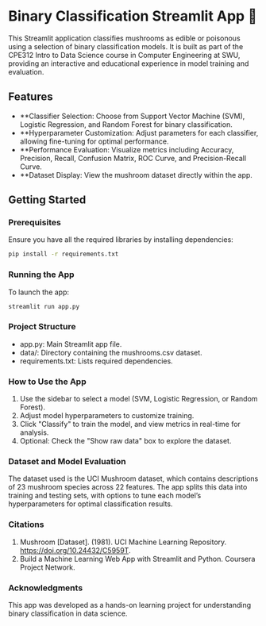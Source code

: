 # Binary Classification Streamlit App 🍄

This Streamlit application classifies mushrooms as edible or poisonous using a selection of binary classification models. It is built as part of the CPE312 Intro to Data Science course in Computer Engineering at SWU, providing an interactive and educational experience in model training and evaluation.

## Features
- **Classifier Selection: Choose from Support Vector Machine (SVM), Logistic Regression, and Random Forest for binary classification.
- **Hyperparameter Customization: Adjust parameters for each classifier, allowing fine-tuning for optimal performance.
- **Performance Evaluation: Visualize metrics including Accuracy, Precision, Recall, Confusion Matrix, ROC Curve, and Precision-Recall Curve.
- **Dataset Display: View the mushroom dataset directly within the app.

## Getting Started

### Prerequisites
Ensure you have all the required libraries by installing dependencies:

```bash
pip install -r requirements.txt
```

### Running the App
To launch the app:

```bash
streamlit run app.py
```

### Project Structure

- app.py: Main Streamlit app file.
- data/: Directory containing the mushrooms.csv dataset.
- requirements.txt: Lists required dependencies.

### How to Use the App
1. Use the sidebar to select a model (SVM, Logistic Regression, or Random Forest).
2. Adjust model hyperparameters to customize training.
3. Click "Classify" to train the model, and view metrics in real-time for analysis.
4. Optional: Check the "Show raw data" box to explore the dataset.

### Dataset and Model Evaluation
The dataset used is the UCI Mushroom dataset, which contains descriptions of 23 mushroom species across 22 features. The app splits this data into training and testing sets, with options to tune each model’s hyperparameters for optimal classification results.

### Citations
1. Mushroom [Dataset]. (1981). UCI Machine Learning Repository. https://doi.org/10.24432/C5959T.
2. Build a Machine Learning Web App with Streamlit and Python. Coursera Project Network.

### Acknowledgments
This app was developed as a hands-on learning project for understanding binary classification in data science.

